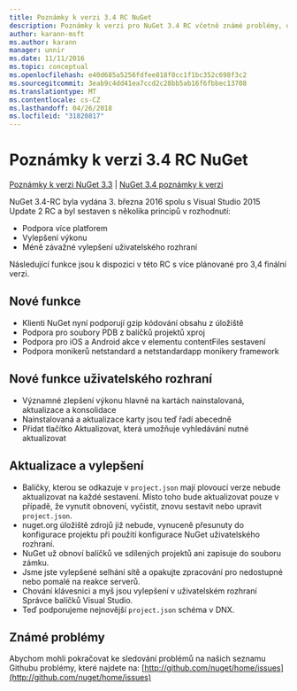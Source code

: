 ```yaml
---
title: Poznámky k verzi 3.4 RC NuGet
description: Poznámky k verzi pro NuGet 3.4 RC včetně známé problémy, opravy chyb, přidaných funkcí a chcete.
author: karann-msft
ms.author: karann
manager: unnir
ms.date: 11/11/2016
ms.topic: conceptual
ms.openlocfilehash: e40d685a5256fdfee818f0cc1f1bc352c698f3c2
ms.sourcegitcommit: 3eab9c4dd41ea7ccd2c28bb5ab16f6fbbec13708
ms.translationtype: MT
ms.contentlocale: cs-CZ
ms.lasthandoff: 04/26/2018
ms.locfileid: "31820817"
---
```

# <a name="nuget-34-rc-release-notes"></a>Poznámky k verzi 3.4 RC NuGet

[Poznámky k verzi NuGet 3.3](../release-notes/nuget-3.3.md) | [NuGet 3.4 poznámky k verzi](../release-notes/nuget-3.4.md)

NuGet 3.4-RC byla vydána 3. března 2016 spolu s Visual Studio 2015 Update 2 RC a byl sestaven s několika principů v rozhodnutí:

* Podpora více platforem
* Vylepšení výkonu
* Méně závažné vylepšení uživatelského rozhraní

Následující funkce jsou k dispozici v této RC s více plánované pro 3,4 finální verzi.

## <a name="new-features"></a>Nové funkce

* Klienti NuGet nyní podporují gzip kódování obsahu z úložiště
* Podpora pro soubory PDB z balíčků projektů xproj
* Podpora pro iOS a Android akce v elementu contentFiles sestavení
* Podpora monikerů netstandard a netstandardapp monikery framework

## <a name="new-user-interface-features"></a>Nové funkce uživatelského rozhraní

* Významné zlepšení výkonu hlavně na kartách nainstalovaná, aktualizace a konsolidace
* Nainstalovaná a aktualizace karty jsou teď řadí abecedně
* Přidat tlačítko Aktualizovat, která umožňuje vyhledávání nutné aktualizovat

## <a name="updates-and-improvements"></a>Aktualizace a vylepšení

* Balíčky, kterou se odkazuje v `project.json` mají plovoucí verze nebude aktualizovat na každé sestavení. Místo toho bude aktualizovat pouze v případě, že vynutit obnovení, vyčistit, znovu sestavit nebo upravit `project.json`.
* nuget.org úložiště zdrojů již nebude, vynuceně přesunuty do konfigurace projektu při použití konfigurace NuGet uživatelského rozhraní.
* NuGet už obnoví balíčků ve sdílených projektů ani zapisuje do souboru zámku.
* Jsme jste vylepšené selhání sítě a opakujte zpracování pro nedostupné nebo pomalé na reakce serverů.
* Chování klávesnici a myš jsou vylepšení v uživatelském rozhraní Správce balíčků Visual Studio.
* Teď podporujeme nejnovější `project.json` schéma v DNX.

## <a name="known-issues"></a>Známé problémy

Abychom mohli pokračovat ke sledování problémů na našich seznamu Githubu problémy, které najdete na: [http://github.com/nuget/home/issues](http://github.com/nuget/home/issues)